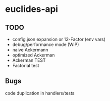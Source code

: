 # euclides-api

## TODO
- config.json expansion or 12-Factor (env vars)
- debug/performance mode (WiP)
- naive Ackermann
- optimized Ackerman
- Ackerman TEST
- Factorial test
## Bugs
code duplication in handlers/tests
